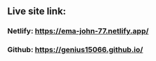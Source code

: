 ## Live site link:

### Netlify: https://ema-john-77.netlify.app/
### Github: https://genius15066.github.io/

